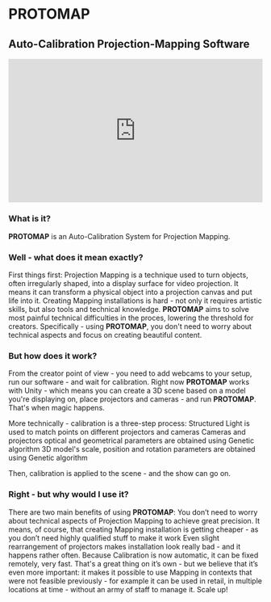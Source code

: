 # PROTOMAP
## Auto-Calibration Projection-Mapping Software


<div>
  <div style="position:relative;padding-top:56.25%;">
    <iframe src="https://www.youtube.com/embed/WhJKKNXxBf0?modestbranding=1&autohide=1&showinfo=0&controls=0" frameborder="0" allowfullscreen
      style="position:absolute;top:0;left:0;width:100%;height:100%;"></iframe>
  </div>
</div>


### What is it?
**PROTOMAP** is an Auto-Calibration System for Projection Mapping.

### Well - what does it mean exactly?
First things first: Projection Mapping is a technique used to turn objects, often irregularly shaped, into a display surface for video projection. It means it can transform a physical object into a projection canvas and put life into it.
Creating Mapping installations is hard - not only it requires artistic skills, but also tools and technical knowledge. **PROTOMAP** aims to solve most painful technical difficulties in the proces, lowering the threshold for creators.
Specifically - using **PROTOMAP**, you don't need to worry about technical aspects and focus on creating beautiful content.

### But how does it work?
From the creator point of view - you need to add webcams to your setup, run our software - and wait for calibration.
Right now **PROTOMAP** works with Unity - which means you can create a 3D scene based on a model you're displaying on, place projectors and cameras - and run **PROTOMAP**. That's when magic happens.

More technically - calibration is a three-step process:
Structured Light is used to match points on different projectors and cameras
Cameras and  projectors optical and geometrical parameters are obtained using Genetic algorithm
3D model's scale, position and rotation parameters are obtained using Genetic algorithm

Then, calibration is applied to the scene - and the show can go on.


### Right - but why would I use it?
There are two main benefits of using **PROTOMAP**:
You don’t need to worry about technical aspects of Projection Mapping to achieve great precision. It means, of course, that creating Mapping installation is getting cheaper - as you don’t need highly qualified stuff to make it work
Even slight rearrangement of projectors makes installation look really bad - and it happens rather often. Because Calibration is now automatic, it can be fixed remotely, very fast. That's a great thing on it’s own - but we believe that it’s even more important: it makes it possible to use Mapping in contexts that were not feasible previously - for example it can be used in retail, in multiple locations at time - without an army of staff to manage it. Scale up!
